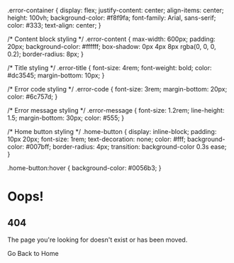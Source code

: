 .error-container {
    display: flex;
    justify-content: center;
    align-items: center;
    height: 100vh;
    background-color: #f8f9fa;
    font-family: Arial, sans-serif;
    color: #333;
    text-align: center;
  }
  
  /* Content block styling */
  .error-content {
    max-width: 600px;
    padding: 20px;
    background-color: #ffffff;
    box-shadow: 0px 4px 8px rgba(0, 0, 0, 0.2);
    border-radius: 8px;
  }
  
  /* Title styling */
  .error-title {
    font-size: 4rem;
    font-weight: bold;
    color: #dc3545;
    margin-bottom: 10px;
  }
  
  /* Error code styling */
  .error-code {
    font-size: 3rem;
    margin-bottom: 20px;
    color: #6c757d;
  }
  
  /* Error message styling */
  .error-message {
    font-size: 1.2rem;
    line-height: 1.5;
    margin-bottom: 30px;
    color: #555;
  }
  
  /* Home button styling */
  .home-button {
    display: inline-block;
    padding: 10px 20px;
    font-size: 1rem;
    text-decoration: none;
    color: #fff;
    background-color: #007bff;
    border-radius: 4px;
    transition: background-color 0.3s ease;
  }
  
  .home-button:hover {
    background-color: #0056b3;
  }
  

<div class="error-container">
    <div class="error-content">
      <h1 class="error-title">Oops!</h1>
      <h2 class="error-code">404</h2>
      <p class="error-message">
        The page you're looking for doesn't exist or has been moved.
      </p>
      <a routerLink="/" class="home-button">Go Back to Home</a>
    </div>
  </div>
  
